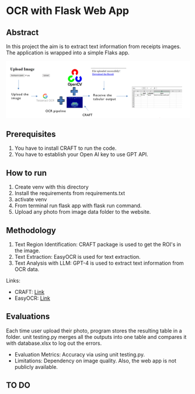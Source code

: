 # OCR with Flask Web App


## Abstract
In this project the aim is to extract text information from receipts images. 
The application is wrapped into a simple Flaks app.

<img width="1000" alt="teaser" src="./figure/image_schema.png">


## Prerequisites

1. You have to install CRAFT to run the code.
2. You have to establish your Open AI key to use GPT API.


## How to run

1. Create venv with this directory
2. Install the requirements from requirements.txt
3. activate venv
4. From terminal run flask app with flask run command.
5. Upload any photo from image data folder to the website. 


## Methodology
1. Text Region Identification: CRAFT package is used to get the ROI's in the image.
2. Text Extraction: EasyOCR is used for text extraction.
3. Text Analysis with LLM: GPT-4 is used to extract text information from OCR data.
   
Links:
- CRAFT: [Link](https://github.com/clovaai/CRAFT-pytorch)
- EasyOCR: [Link](https://github.com/JaidedAI/EasyOCR)


## Evaluations

Each time user upload their photo, program stores the resulting table in a folder. 
unit testing.py merges all the outputs into one table and compares it with database.xlsx to log out the errors.


- Evaluation Metrics: Accuracy via using unit testing.py.
- Limitations: Dependency on image quality. Also, the web app is not publicly available.


## TO DO



